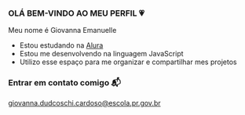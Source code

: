  ### OLÁ BEM-VINDO AO MEU PERFIL 💗
 
 Meu nome é Giovanna Emanuelle 
 
 - Estou estudando na [Alura](https://www.alura.com.br)
 - Estou me desenvolvendo na linguagem JavaScript
 - Utilizo esse espaço para me organizar e compartilhar mes projetos 

### Entrar em contato comigo 📬 

giovanna.dudcoschi.cardoso@escola.pr.gov.br
